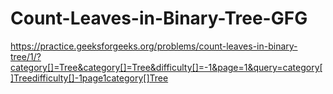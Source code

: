 # Count-Leaves-in-Binary-Tree-GFG

https://practice.geeksforgeeks.org/problems/count-leaves-in-binary-tree/1/?category[]=Tree&category[]=Tree&difficulty[]=-1&page=1&query=category[]Treedifficulty[]-1page1category[]Tree
